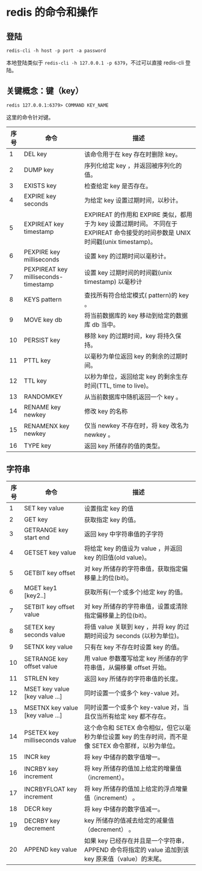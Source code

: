 # redis 的命令和操作

## 登陆

`redis-cli -h host -p port -a password`

本地登陆类似于 `redis-cli -h 127.0.0.1 -p 6379`，不过可以直接 redis-cli 登陆。

## 关键概念：键（key）

`redis 127.0.0.1:6379> COMMAND KEY_NAME`

这里的命令针对键。

|序号|命令|描述|
|---|---|----|
|1  |DEL key|该命令用于在 key 存在时删除 key。|
|2	|DUMP key|序列化给定 key ，并返回被序列化的值。|
|3	|EXISTS key|检查给定 key 是否存在。|
|4	|EXPIRE key seconds|为给定 key 设置过期时间，以秒计。|
|5  |EXPIREAT key timestamp|EXPIREAT 的作用和 EXPIRE 类似，都用于为 key 设置过期时间。 不同在于 EXPIREAT 命令接受的时间参数是 UNIX 时间戳(unix timestamp)。|
|6	|PEXPIRE key milliseconds|设置 key 的过期时间以毫秒计。|
|7	|PEXPIREAT key milliseconds-timestamp|设置 key 过期时间的时间戳(unix timestamp) 以毫秒计|
|8	|KEYS pattern|查找所有符合给定模式( pattern)的 key 。|
|9	|MOVE key db|将当前数据库的 key 移动到给定的数据库 db 当中。|
|10	|PERSIST key|移除 key 的过期时间，key 将持久保持。|
|11	|PTTL key|以毫秒为单位返回 key 的剩余的过期时间。|
|12	|TTL key|以秒为单位，返回给定 key 的剩余生存时间(TTL, time to live)。|
|13	|RANDOMKEY|从当前数据库中随机返回一个 key 。|
|14	|RENAME key newkey|修改 key 的名称|
|15	|RENAMENX key newkey|仅当 newkey 不存在时，将 key 改名为 newkey 。|
|16	|TYPE key|返回 key 所储存的值的类型。|

## 字符串

|序号|命令|描述|
|---|---|----|
|1	|SET key value|设置指定 key 的值|
|2	|GET key|获取指定 key 的值。|
|3	|GETRANGE key start end|返回 key 中字符串值的子字符|
|4	|GETSET key value|将给定 key 的值设为 value ，并返回 key 的旧值(old value)。|
|5	|GETBIT key offset|对 key 所储存的字符串值，获取指定偏移量上的位(bit)。|
|6	|MGET key1 [key2..]|获取所有(一个或多个)给定 key 的值。|
|7	|SETBIT key offset value|对 key 所储存的字符串值，设置或清除指定偏移量上的位(bit)。|
|8	|SETEX key seconds value|将值 value 关联到 key ，并将 key 的过期时间设为 seconds (以秒为单位)。|
|9	|SETNX key value|只有在 key 不存在时设置 key 的值。|
|10	|SETRANGE key offset value|用 value 参数覆写给定 key 所储存的字符串值，从偏移量 offset 开始。|
|11	|STRLEN key|返回 key 所储存的字符串值的长度。|
|12	|MSET key value [key value ...]|同时设置一个或多个 key-value 对。|
|13	|MSETNX key value [key value ...]|同时设置一个或多个 key-value 对，当且仅当所有给定 key 都不存在。|
|14	|PSETEX key milliseconds value|这个命令和 SETEX 命令相似，但它以毫秒为单位设置 key 的生存时间，而不是像 SETEX 命令那样，以秒为单位。|
|15	|INCR key|将 key 中储存的数字值增一。|
|16	|INCRBY key increment|将 key 所储存的值加上给定的增量值（increment）。|
|17	|INCRBYFLOAT key increment|将 key 所储存的值加上给定的浮点增量值（increment） 。|
|18	|DECR key|将 key 中储存的数字值减一。|
|19	|DECRBY key decrement|key 所储存的值减去给定的减量值（decrement） 。|
|20	|APPEND key value|如果 key 已经存在并且是一个字符串， APPEND 命令将指定的 value 追加到该 key 原来值（value）的末尾。|
